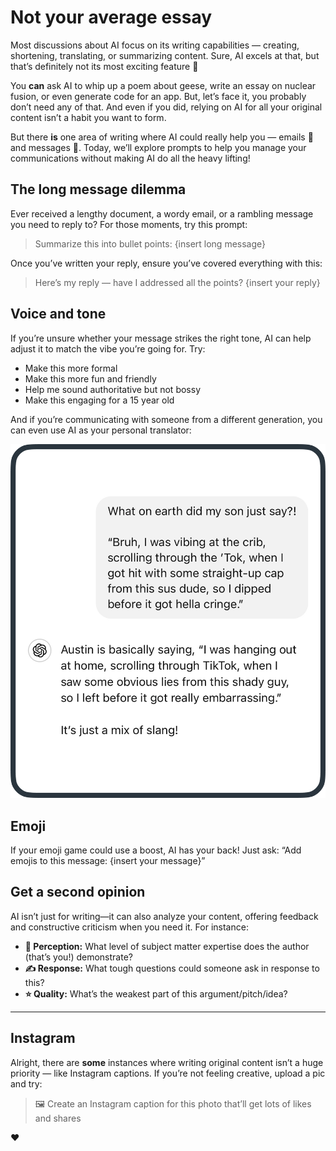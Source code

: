 # Not your average essay
Most discussions about AI focus on its writing capabilities — creating, shortening, translating, or summarizing content. Sure, AI excels at that, but that’s definitely not its most exciting feature 🥱

You **can** ask AI to whip up a poem about geese, write an essay on nuclear fusion, or even generate code for an app. But, let’s face it, you probably don’t need any of that. And even if you did, relying on AI for all your original content isn’t a habit you want to form.

But there **is** one area of writing where AI could really help you — emails 📧 and messages 💬. Today, we’ll explore prompts to help you manage your communications without making AI do all the heavy lifting!

## The long message dilemma
Ever received a lengthy document, a wordy email, or a rambling message you need to reply to? For those moments, try this prompt:

> Summarize this into bullet points: {insert long message}

Once you’ve written your reply, ensure you’ve covered everything with this:

> Here’s my reply — have I addressed all the points? {insert your reply}

## Voice and tone
If you’re unsure whether your message strikes the right tone, AI can help adjust it to match the vibe you’re going for. Try:

- Make this more formal
- Make this more fun and friendly
- Help me sound authoritative but not bossy
- Make this engaging for a 15 year old

And if you’re communicating with someone from a different generation, you can even use AI as your personal translator:

![Slang example](../assets/images/slang.png)

## Emoji
If your emoji game could use a boost, AI has your back! Just ask: “Add emojis to this message: {insert your message}”

## Get a second opinion
AI isn’t just for writing—it can also analyze your content, offering feedback and constructive criticism when you need it. For instance:

- **🤔 Perception:** What level of subject matter expertise does the author (that’s you!) demonstrate?
- **✍️ Response:** What tough questions could someone ask in response to this?
- **⭐ Quality:** What’s the weakest part of this argument/pitch/idea?

***

## Instagram
Alright, there are **some** instances where writing original content isn’t a huge priority — like Instagram captions. If you’re not feeling creative, upload a pic and try:

> 🖼 Create an Instagram caption for this photo that’ll get lots of likes and shares

❤️